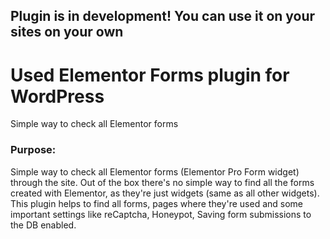 ## Plugin is in development! You can use it on your sites on your own

# Used Elementor Forms plugin for WordPress

Simple way to check all Elementor forms

### Purpose:
Simple way to check all Elementor forms (Elementor Pro Form widget) through the site.
Out of the box there's no simple way to find all the forms created with Elementor, as they're just widgets (same as all other widgets).
This plugin helps to find all forms, pages where they're used and some important settings like reCaptcha, Honeypot, Saving form submissions to the DB enabled.
